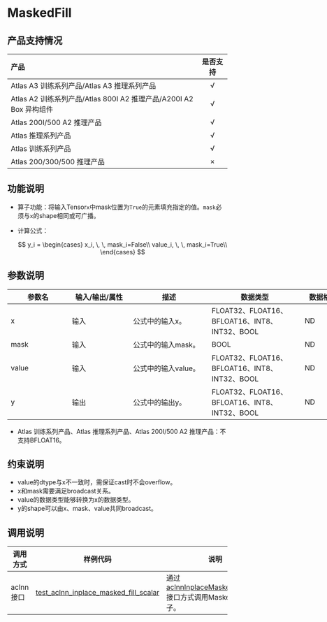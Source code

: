 # MaskedFill
## 产品支持情况

| 产品                                                         | 是否支持 |
| :----------------------------------------------------------- | :------: |
| <term>Atlas A3 训练系列产品/Atlas A3 推理系列产品</term>     |    √     |
| <term>Atlas A2 训练系列产品/Atlas 800I A2 推理产品/A200I A2 Box 异构组件</term> |    √     |
| <term>Atlas 200I/500 A2 推理产品</term>                      |    √     |
| <term>Atlas 推理系列产品 </term>                             |    √     |
| <term>Atlas 训练系列产品</term>                              |    √     |
| <term>Atlas 200/300/500 推理产品</term>                      |    ×     |

## 功能说明

- 算子功能：将输入Tensor`x`中mask位置为`True`的元素填充指定的值。`mask`必须与`x`的shape相同或可广播。

- 计算公式：
  
  $$
  y_i = 
  \begin{cases}
  x_i, \, \, mask_i=False\\
  value_i, \, \, mask_i=True\\
  \end{cases}
  $$


## 参数说明

<table style="undefined;table-layout: fixed; width: 1005px"><colgroup>
  <col style="width: 140px">
  <col style="width: 140px">
  <col style="width: 180px">
  <col style="width: 213px">
  <col style="width: 100px">
  </colgroup>
  <thead>
    <tr>
      <th>参数名</th>
      <th>输入/输出/属性</th>
      <th>描述</th>
      <th>数据类型</th>
      <th>数据格式</th>
    </tr></thead>
  <tbody>
    <tr>
      <td>x</td>
      <td>输入</td>
      <td>公式中的输入x。</td>
      <td>FLOAT32、FLOAT16、BFLOAT16、INT8、INT32、BOOL</td>
      <td>ND</td>
    </tr>
    <tr>
      <td>mask</td>
      <td>输入</td>
      <td>公式中的输入mask。</td>
      <td>BOOL</td>
      <td>ND</td>
    </tr>
    <tr>
      <td>value</td>
      <td>输入</td>
      <td>公式中的输入value。</td>
      <td>FLOAT32、FLOAT16、BFLOAT16、INT8、INT32、BOOL</td>
      <td>ND</td>
    </tr>
    <tr>
      <td>y</td>
      <td>输出</td>
      <td>公式中的输出y。</td>
      <td>FLOAT32、FLOAT16、BFLOAT16、INT8、INT32、BOOL</td>
      <td>ND</td>
    </tr>
  </tbody></table>

* Atlas 训练系列产品、Atlas 推理系列产品、Atlas 200I/500 A2 推理产品：不支持BFLOAT16。

## 约束说明

* value的dtype与x不一致时，需保证cast时不会overflow。
* x和mask需要满足broadcast关系。
* value的数据类型能够转换为x的数据类型。
* y的shape可以由x、mask、value共同broadcast。


## 调用说明

| 调用方式  | 样例代码                                                     | 说明                                                         |
| --------- | ------------------------------------------------------------ | ------------------------------------------------------------ |
| aclnn接口 | [test_aclnn_inplace_masked_fill_scalar](examples/test_aclnn_inplace_masked_fill_scalar.cpp) | 通过[aclnnInplaceMaskedFillScalar](docs/aclnnInplaceMaskedFillScalar.md)接口方式调用MaskedFill算子。 |

